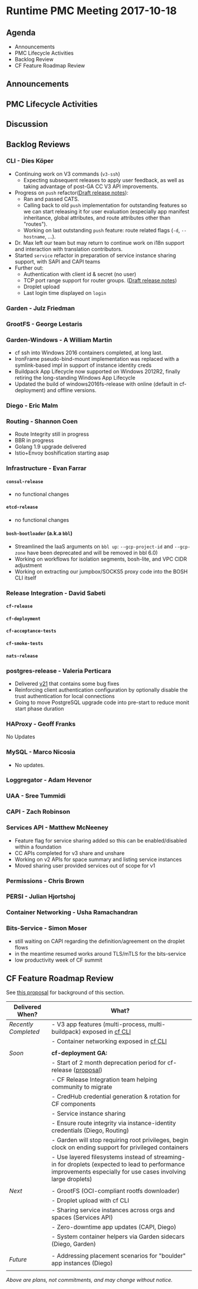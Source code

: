 # Runtime PMC Meeting 2017-10-18

## Agenda

* Announcements
* PMC Lifecycle Activities
* Backlog Review
* CF Feature Roadmap Review


## Announcements


## PMC Lifecycle Activities


## Discussion


## Backlog Reviews

### CLI - Dies Köper

- Continuing work on V3 commands (`v3-ssh`)
    - Expecting subsequent releases to apply user feedback, as well as taking advantage of post-GA CC V3 API improvements.
- Progress on `push` refactor([Draft release notes](https://www.pivotaltracker.com/story/show/151113529)):
  - Ran and passed CATS.
  - Calling back to old `push` implementation for outstanding features so we can start releasing it for user evaluation (especially app manifest inheritance, global attributes, and route attributes other than "routes"). 
  - Working on last outstanding `push` feature: route related flags (`-d`, `--hostname`, ...). 
- Dr. Max left our team but may return to continue work on i18n support and interaction with translation contributors.
- Started `service` refactor in preparation of service instance sharing support, with SAPI and CAPI teams
- Further out:
  - Authentication with client id & secret (no user)
  - TCP port range support for router groups. ([Draft release notes](https://www.pivotaltracker.com/story/show/143621081))
  - Droplet upload
  - Last login time displayed on `login`

### Garden - Julz Friedman


### GrootFS - George Lestaris


### Garden-Windows - A William Martin

- cf ssh into Windows 2016 containers completed, at long last.
- IronFrame pseudo-bind-mount implementation was replaced with a symlink-based impl in support of instance identity creds
- Buildpack App Lifecycle now supported on Windows 2012R2, finally retiring the long-standing Windows App Lifecycle
- Updated the build of windows2016fs-release with online (default in cf-deployment) and offline versions.

### Diego - Eric Malm


### Routing - Shannon Coen

- Route Integrity still in progress
- BBR in progress
- Golang 1.9 upgrade delivered
- Istio+Envoy boshification starting asap

### Infrastructure - Evan Farrar

#### `consul-release`
- no functional changes

#### `etcd-release`
- no functional changes

#### `bosh-bootloader` (a.k.a `bbl`)
- Streamlined the IaaS arguments on `bbl up`: `--gcp-project-id` and `--gcp-zone` have been deprecated and will be removed in bbl 6.0)
- Working on workflows for isolation segments, bosh-lite, and VPC CIDR adjustment
- Working on extracting our jumpbox/SOCKS5 proxy code into the BOSH CLI itself

### Release Integration - David Sabeti

#### `cf-release`

#### `cf-deployment`

#### `cf-acceptance-tests`

#### `cf-smoke-tests`

#### `nats-release`

### postgres-release - Valeria Perticara

- Delivered [v21](https://github.com/cloudfoundry/postgres-release/releases/tag/v21) that contains some bug fixes
- Reinforcing client authentication configuration by optionally disable the trust authentication for local connections
- Going to move PostgreSQL upgrade code into pre-start to reduce monit start phase duration


### HAProxy - Geoff Franks

No Updates

### MySQL - Marco Nicosia

- No updates.

### Loggregator - Adam Hevenor

### UAA - Sree Tummidi

### CAPI - Zach Robinson

### Services API - Matthew McNeeney

- Feature flag for service sharing added so this can be enabled/disabled within a foundation
- CC APIs completed for v3 share and unshare
- Working on v2 APIs for space summary and listing service instances
- Moved sharing user provided services out of scope for v1

### Permissions - Chris Brown

### PERSI - Julian Hjortshoj

### Container Networking - Usha Ramachandran

### Bits-Service - Simon Moser

- still waiting on CAPI regarding the definition/agreement on the droplet flows 
- in the meantime resumed works around TLS/mTLS for the bits-service
- low productivity week of CF summit 

## CF Feature Roadmap Review
See [this proposal](https://docs.google.com/document/d/1K7t_p_NT2F7_Dk3eiv7_g1v3rzFE2GLbTQZTY_V-Les/edit#) for background of this section.

Delivered When? | What?
------|------
*Recently Completed* | - V3 app features (multi-process, multi-buildpack) exposed in [cf CLI](https://github.com/cloudfoundry/cli/releases/tag/v6.32.0)
|| - Container networking exposed in [cf CLI](https://github.com/cloudfoundry/cli/releases/tag/v6.30.0)
||
*Soon* | **cf-deployment GA:**
|| - Start of 2 month deprecation period for cf-release ([proposal](https://docs.google.com/document/d/1KLl4UIQbl92SvYom4fO-LcEoMK1D45KmjA988MwnOR4/edit?usp=sharing))
|| - CF Release Integration team helping community to migrate
|| - CredHub credential generation & rotation for CF components
|| - Service instance sharing
|| - Ensure route integrity via instance-identity credentials (Diego, Routing)
|| - Garden will stop requiring root privileges, begin clock on ending support for privileged containers
|| - Use layered filesystems instead of streaming-in for droplets (expected to lead to performance improvements especially for use cases involving large droplets)
||
*Next* | - GrootFS (OCI-compliant rootfs downloader)
|| - Droplet upload with cf CLI
|| - Sharing service instances across orgs and spaces (Services API)
|| - Zero-downtime app updates (CAPI, Diego)
|| - System container helpers via Garden sidecars (Diego, Garden)
||
*Future* | - Addressing placement scenarios for "boulder" app instances (Diego)
|| 

*Above are plans, not commitments, and may change without notice.*
